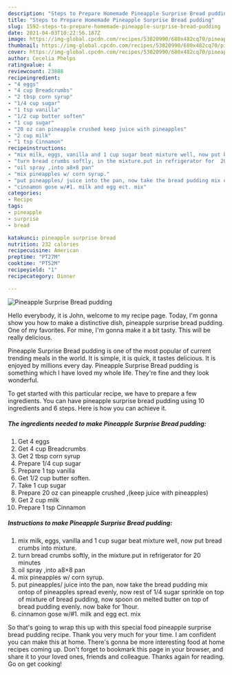 ```yaml
---
description: "Steps to Prepare Homemade Pineapple Surprise Bread pudding"
title: "Steps to Prepare Homemade Pineapple Surprise Bread pudding"
slug: 1592-steps-to-prepare-homemade-pineapple-surprise-bread-pudding
date: 2021-04-03T10:22:56.187Z
image: https://img-global.cpcdn.com/recipes/53020990/680x482cq70/pineapple-surprise-bread-pudding-recipe-main-photo.jpg
thumbnail: https://img-global.cpcdn.com/recipes/53020990/680x482cq70/pineapple-surprise-bread-pudding-recipe-main-photo.jpg
cover: https://img-global.cpcdn.com/recipes/53020990/680x482cq70/pineapple-surprise-bread-pudding-recipe-main-photo.jpg
author: Cecelia Phelps
ratingvalue: 4
reviewcount: 23888
recipeingredient:
- "4 eggs"
- "4 cup Breadcrumbs"
- "2 tbsp corn syrup"
- "1/4 cup sugar"
- "1 tsp vanilla"
- "1/2 cup butter soften"
- "1 cup sugar"
- "20 oz can pineapple crushed keep juice with pineapples"
- "2 cup milk"
- "1 tsp Cinnamon"
recipeinstructions:
- "mix milk, eggs, vanilla and 1 cup sugar beat mixture well, now put bread crumbs into mixture."
- "turn bread crumbs softly, in the mixture.put in refrigerator for  20 minutes"
- "oil spray ,into a8×8 pan"
- "mix pineapples w/ corn syrup."
- "put pineapples/ juice into the pan, now take the bread pudding mix ontop of pineapples spread evenly, now rest of 1/4 sugar sprinkle on top of mixture of bread pudding, now spoon on melted butter on top of bread pudding evenly. now bake for 1hour."
- "cinnamon gose w/#1. milk and egg ect. mix"
categories:
- Recipe
tags:
- pineapple
- surprise
- bread

katakunci: pineapple surprise bread 
nutrition: 232 calories
recipecuisine: American
preptime: "PT27M"
cooktime: "PT52M"
recipeyield: "1"
recipecategory: Dinner

---
```



![Pineapple Surprise Bread pudding](https://img-global.cpcdn.com/recipes/53020990/680x482cq70/pineapple-surprise-bread-pudding-recipe-main-photo.jpg)

Hello everybody, it is John, welcome to my recipe page. Today, I'm gonna show you how to make a distinctive dish, pineapple surprise bread pudding. One of my favorites. For mine, I'm gonna make it a bit tasty. This will be really delicious.



Pineapple Surprise Bread pudding is one of the most popular of current trending meals in the world. It is simple, it is quick, it tastes delicious. It is enjoyed by millions every day. Pineapple Surprise Bread pudding is something which I have loved my whole life. They're fine and they look wonderful.


To get started with this particular recipe, we have to prepare a few ingredients. You can have pineapple surprise bread pudding using 10 ingredients and 6 steps. Here is how you can achieve it.

<!--inarticleads1-->

##### The ingredients needed to make Pineapple Surprise Bread pudding:

1. Get 4 eggs
1. Get 4 cup Breadcrumbs
1. Get 2 tbsp corn syrup
1. Prepare 1/4 cup sugar
1. Prepare 1 tsp vanilla
1. Get 1/2 cup butter soften.
1. Take 1 cup sugar
1. Prepare 20 oz can pineapple crushed ,(keep juice with pineapples)
1. Get 2 cup milk
1. Prepare 1 tsp Cinnamon




<!--inarticleads2-->

##### Instructions to make Pineapple Surprise Bread pudding:

1. mix milk, eggs, vanilla and 1 cup sugar beat mixture well, now put bread crumbs into mixture.
1. turn bread crumbs softly, in the mixture.put in refrigerator for  20 minutes
1. oil spray ,into a8×8 pan
1. mix pineapples w/ corn syrup.
1. put pineapples/ juice into the pan, now take the bread pudding mix ontop of pineapples spread evenly, now rest of 1/4 sugar sprinkle on top of mixture of bread pudding, now spoon on melted butter on top of bread pudding evenly. now bake for 1hour.
1. cinnamon gose w/#1. milk and egg ect. mix




So that's going to wrap this up with this special food pineapple surprise bread pudding recipe. Thank you very much for your time. I am confident you can make this at home. There's gonna be more interesting food at home recipes coming up. Don't forget to bookmark this page in your browser, and share it to your loved ones, friends and colleague. Thanks again for reading. Go on get cooking!
